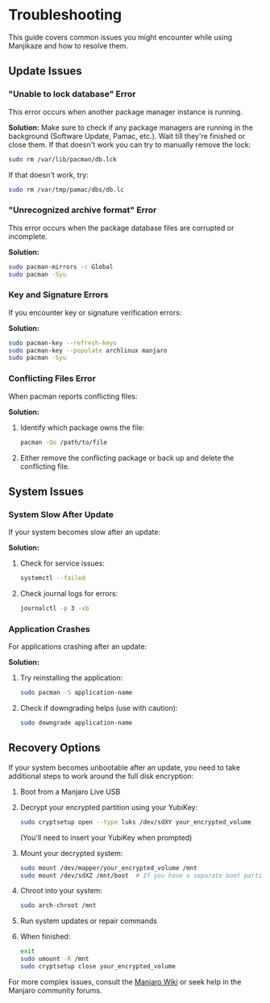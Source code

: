 # Troubleshooting

This guide covers common issues you might encounter while using Manjikaze and how to resolve them.

## Update Issues

### "Unable to lock database" Error

This error occurs when another package manager instance is running.

**Solution:**
Make sure to check if any package managers are running in the background (Software Update, Pamac, etc.). Wait till they're finished or close them. If that doesn't work you can try to manually remove the lock:

```bash
sudo rm /var/lib/pacman/db.lck
```

If that doesn't work, try:

```bash
sudo rm /var/tmp/pamac/dbs/db.lc
```

### "Unrecognized archive format" Error

This error occurs when the package database files are corrupted or incomplete.

**Solution:**

```bash
sudo pacman-mirrors -c Global
sudo pacman -Syu
```

### Key and Signature Errors

If you encounter key or signature verification errors:

**Solution:**

```bash
sudo pacman-key --refresh-keys
sudo pacman-key --populate archlinux manjaro
sudo pacman -Syu
```

### Conflicting Files Error

When pacman reports conflicting files:

**Solution:**

1. Identify which package owns the file:

   ```bash
   pacman -Qo /path/to/file
   ```

2. Either remove the conflicting package or back up and delete the conflicting file.

## System Issues

### System Slow After Update

If your system becomes slow after an update:

**Solution:**

1. Check for service issues:

   ```bash
   systemctl --failed
   ```

2. Check journal logs for errors:

   ```bash
   journalctl -p 3 -xb
   ```

### Application Crashes

For applications crashing after an update:

**Solution:**

1. Try reinstalling the application:

   ```bash
   sudo pacman -S application-name
   ```

2. Check if downgrading helps (use with caution):

   ```bash
   sudo downgrade application-name
   ```

## Recovery Options

If your system becomes unbootable after an update, you need to take additional steps to work around the full disk encryption:

1. Boot from a Manjaro Live USB
2. Decrypt your encrypted partition using your YubiKey:

   ```bash
   sudo cryptsetup open --type luks /dev/sdXY your_encrypted_volume
   ```

   (You'll need to insert your YubiKey when prompted)
3. Mount your decrypted system:

   ```bash
   sudo mount /dev/mapper/your_encrypted_volume /mnt
   sudo mount /dev/sdXZ /mnt/boot  # If you have a separate boot partition
   ```

4. Chroot into your system:

   ```bash
   sudo arch-chroot /mnt
   ```

5. Run system updates or repair commands
6. When finished:

   ```bash
   exit
   sudo umount -R /mnt
   sudo cryptsetup close your_encrypted_volume
   ```

For more complex issues, consult the [Manjaro Wiki](https://wiki.manjaro.org) or seek help in the Manjaro community forums.
